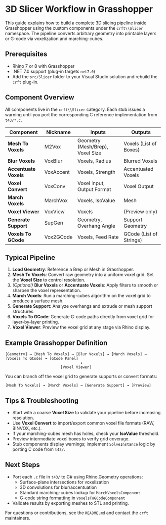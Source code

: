  # 3D Slicer Workflow in Grasshopper
 
 This guide explains how to build a complete 3D slicing pipeline inside Grasshopper using the custom components under the `crft\\Slicer` namespace. The pipeline converts arbitrary geometry into printable layers or G-code via voxelization and marching-cubes.
 
 ## Prerequisites
 - Rhino 7 or 8 with Grasshopper
 - .NET 7.0 support (plug-in targets `net7.0`)
 - Add the `src/Slicer` folder to your Visual Studio solution and rebuild the `crft` plug-in.
 
 ## Component Overview
 All components live in the `crft\\Slicer` category. Each stub issues a warning until you port the corresponding C reference implementation from `t43/*.c`.
 
 | Component                   | Nickname   | Inputs                                                | Outputs                    |
 |-----------------------------|------------|-------------------------------------------------------|----------------------------|
 | **Mesh To Voxels**          | M2Vox      | Geometry (Mesh/Brep), Voxel Size                      | Voxels (List of Boxes)     |
 | **Blur Voxels**             | VoxBlur    | Voxels, Radius                                        | Blurred Voxels             |
 | **Accentuate Voxels**       | VoxAccent  | Voxels, Strength                                      | Accentuated Voxels         |
 | **Voxel Convert**           | VoxConv    | Voxel Input, Output Format                            | Voxel Output               |
 | **March Voxels**            | MarchVox   | Voxels, IsoValue                                      | Mesh                       |
 | **Voxel Viewer**            | VoxView    | Voxels                                               | (Preview only)             |
 | **Generate Support**        | SupGen     | Geometry, Overhang Angle                              | Support Geometry           |
 | **Voxels To GCode**         | Vox2GCode  | Voxels, Feed Rate                                     | GCode (List of Strings)    |
 
 ## Typical Pipeline
 1. **Load Geometry**: Reference a Brep or Mesh in Grasshopper.
 2. **Mesh To Voxels**: Convert raw geometry into a uniform voxel grid. Set the **Voxel Size** to control resolution.
 3. *(Optional)* **Blur Voxels** or **Accentuate Voxels**: Apply filters to smooth or sharpen the voxel representation.
 4. **March Voxels**: Run a marching-cubes algorithm on the voxel grid to produce a surface mesh.
 5. **Generate Support**: Analyze overhangs and extrude or mesh support structures.
 6. **Voxels To GCode**: Generate G-code paths directly from voxel grid for layer-by-layer printing.
 7. **Voxel Viewer**: Preview the voxel grid at any stage via Rhino display.
 
 ## Example Grasshopper Definition
 ```plaintext
 [Geometry] → [Mesh To Voxels] → [Blur Voxels] → [March Voxels] → [Voxels To GCode] → [GCode Panel]
                                   ↓
                          [Voxel Viewer]
 ```
 You can branch off the voxel grid to generate supports or convert formats:
 ```plaintext
 [Mesh To Voxels] → [March Voxels] → [Generate Support] → [Preview]
 ```
 
 ## Tips & Troubleshooting
 - Start with a coarse **Voxel Size** to validate your pipeline before increasing resolution.
 - Use **Voxel Convert** to import/export common voxel file formats (RAW, BINVOX, etc.).
 - If your marching-cubes mesh has holes, check your **IsoValue** threshold.
 - Preview intermediate voxel boxes to verify grid coverage.
 - Stub components display warnings; implement `SolveInstance` logic by porting C code from `t43/`.
 
 ## Next Steps
 - Port each `.c` file in `t43/` to C# using Rhino.Geometry operations:
   - Surface-plane intersections for voxelization
   - 3D convolutions for blur/accentuation
   - Standard marching-cubes lookup for `MarchVoxelsComponent`
   - G-code string formatting in `VoxelsToGCodeComponent`
 - Validate results by exporting meshes to STL and printing.
 
 For questions or contributions, see the `README.md` and contact the `crft` maintainers.